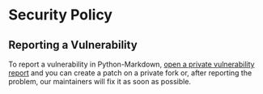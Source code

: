 # Security Policy

## Reporting a Vulnerability

To report a vulnerability in Python-Markdown, [open a private vulnerability report](https://github.com/Python-Markdown/markdown/security/advisories/new) and you can create a patch on a private fork or, after reporting the problem, our maintainers will fix it as soon as possible.
